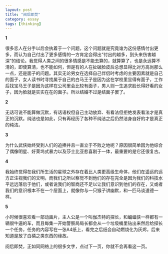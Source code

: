 ```yaml
---
layout: post
title: "阅后即焚"
category: essay
tags: [thinking]
---
```



**1**

很多恋人在分手以后会执着于一个问题，这个问题就是究竟谁为这份感情付出更多，而认为自己付出了更多感情的一方肯定会得出“付出的越多，到头来伤害越深”的结论。我觉得人类之间的很多情感是不能去算的，就算算了，也是永远算不清的，即使算清，也不能如何，但是有的人在扯破脸皮后总想显得比对方高尚那么一点，还是面子的问题。其实无论男女在选择自己伴侣时考虑的主要因素就是自己的面子，女人读书时寻找属于自己的白马王子是因为这在学校里显得有面子，工作后找宝马王子是因为这样在公司里会比较有面子，男人则一生追求脸长得好看的女子，因为脸就是实实在在的面子。所以结婚不过是结面子罢了。

**2**

无话可说不能算做沉默，有话语权但自己主动放弃、有看法但拒绝发表看法才是真正的沉默。纯洁也是如此，只有再经历了各种不纯洁之后仍然洁身自好的才是真正的纯洁。



**3**

为什么武侠始终受到人们的追捧并且一直立于不败之地呢？原因很简单因为他综合了偶像明星、好莱坞式暴力以及莎士比亚悲喜剧于一体，最重要的是它还很复古。



**4**

我始终觉得在我们所生活的星球之外存在着比人类更高级生命体，他们在遥远的远方正注视我们的文明，而我们之所以察觉不到他们的存在完全是因为我们的科技水平远远落后于他们，或者说我们的智商还不足以让我们意识到他们的存在，又或者我们的意识根本不在一个层面上，就像你与一只猴子讲幽默，和一匹马谈道德一样。



**5**

小时候很喜欢看一部动画片，主人公是一个叫伽杰特的探长，和蝙蝠侠一样都有一辆很牛逼的车，而且每集一开始警察局局长都会从一个垃圾桶里钻出来然后给探长一个任务，任务的内容写在一张A4纸上，看完之后纸会自动燃烧化为灰烬，后来知道是放了白磷之类东西的缘故。


阅后即焚，正如同网络上的很多文字，点过下一页，你就不会再看这一页。
